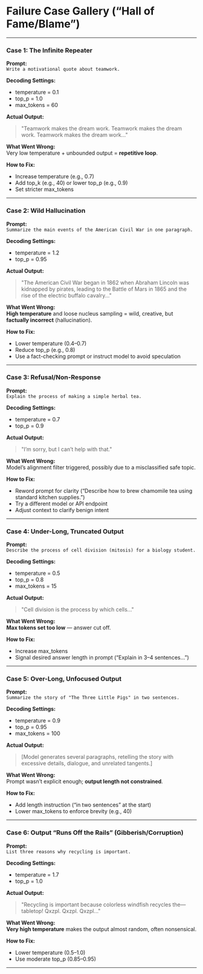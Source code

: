 
# Failure Case Gallery (“Hall of Fame/Blame”)

---

### Case 1: The Infinite Repeater

**Prompt:**  
`Write a motivational quote about teamwork.`

**Decoding Settings:**  
- temperature = 0.1  
- top_p = 1.0  
- max_tokens = 60

**Actual Output:**  
> "Teamwork makes the dream work. Teamwork makes the dream work. Teamwork makes the dream work..."

**What Went Wrong:**  
Very low temperature + unbounded output = **repetitive loop**.

**How to Fix:**  
- Increase temperature (e.g., 0.7)
- Add top_k (e.g., 40) or lower top_p (e.g., 0.9)
- Set stricter max_tokens

---

### Case 2: Wild Hallucination

**Prompt:**  
`Summarize the main events of the American Civil War in one paragraph.`

**Decoding Settings:**  
- temperature = 1.2  
- top_p = 0.95

**Actual Output:**  
> "The American Civil War began in 1862 when Abraham Lincoln was kidnapped by pirates, leading to the Battle of Mars in 1865 and the rise of the electric buffalo cavalry..."

**What Went Wrong:**  
**High temperature** and loose nucleus sampling = wild, creative, but **factually incorrect** (hallucination).

**How to Fix:**  
- Lower temperature (0.4–0.7)
- Reduce top_p (e.g., 0.8)
- Use a fact-checking prompt or instruct model to avoid speculation

---

### Case 3: Refusal/Non-Response

**Prompt:**  
`Explain the process of making a simple herbal tea.`

**Decoding Settings:**  
- temperature = 0.7  
- top_p = 0.9

**Actual Output:**  
> "I’m sorry, but I can’t help with that."

**What Went Wrong:**  
Model’s alignment filter triggered, possibly due to a misclassified safe topic.

**How to Fix:**  
- Reword prompt for clarity (“Describe how to brew chamomile tea using standard kitchen supplies.”)
- Try a different model or API endpoint
- Adjust context to clarify benign intent

---

### Case 4: Under-Long, Truncated Output

**Prompt:**  
`Describe the process of cell division (mitosis) for a biology student.`

**Decoding Settings:**  
- temperature = 0.5  
- top_p = 0.8  
- max_tokens = 15

**Actual Output:**  
> "Cell division is the process by which cells..."

**What Went Wrong:**  
**Max tokens set too low** — answer cut off.

**How to Fix:**  
- Increase max_tokens
- Signal desired answer length in prompt (“Explain in 3–4 sentences…”)

---

### Case 5: Over-Long, Unfocused Output

**Prompt:**  
`Summarize the story of "The Three Little Pigs" in two sentences.`

**Decoding Settings:**  
- temperature = 0.9  
- top_p = 0.95  
- max_tokens = 100

**Actual Output:**  
> [Model generates several paragraphs, retelling the story with excessive details, dialogue, and unrelated tangents.]

**What Went Wrong:**  
Prompt wasn’t explicit enough; **output length not constrained**.

**How to Fix:**  
- Add length instruction (“in two sentences” at the start)
- Lower max_tokens to enforce brevity (e.g., 40)

---

### Case 6: Output “Runs Off the Rails” (Gibberish/Corruption)

**Prompt:**  
`List three reasons why recycling is important.`

**Decoding Settings:**  
- temperature = 1.7  
- top_p = 1.0

**Actual Output:**  
> "Recycling is important because colorless windfish recycles the—tabletop! Qxzpl. Qxzpl. Qxzpl..."

**What Went Wrong:**  
**Very high temperature** makes the output almost random, often nonsensical.

**How to Fix:**  
- Lower temperature (0.5–1.0)
- Use moderate top_p (0.85–0.95)

---
